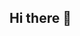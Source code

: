 ## Hi there 👋

<!--
**valdezbriaan/valdezbriaan** is a ✨ _special_ ✨ repository because its `README.md` (this file) appears on your GitHub profile.

Here are some ideas to get you started:

- 🔭 I’m currently working on ..
- 🌱 I’m currently learning ...
- 👯 I’m looking to collaborate on ...
- 🤔 I’m looking for he with ...
- 💬 Ask me about ...
- 📫 How to reach me: ...
- 😄 Pronouns: ...
- ⚡ Fun fact: ...
-->
